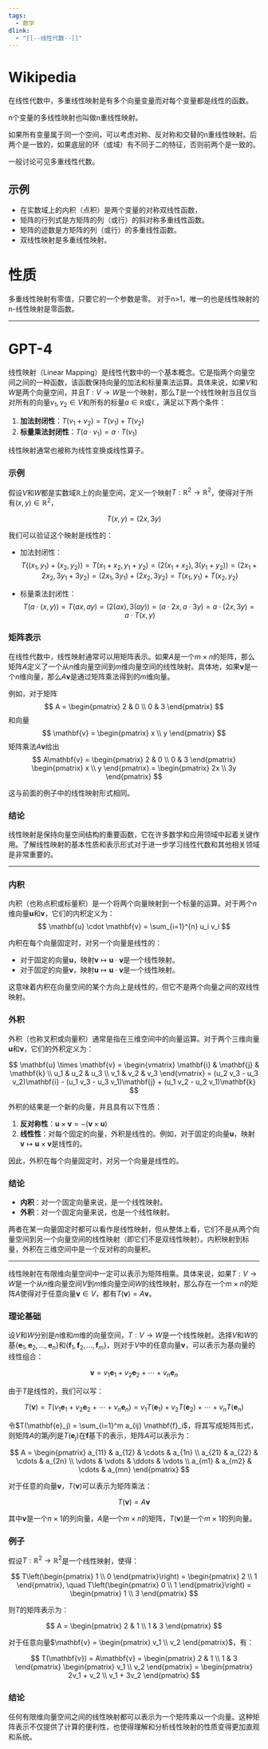 ```yaml
---
tags:
  - 数学
dlink:
  - "[[--线性代数--]]"
---
```

# Wikipedia
在线性代数中，多重线性映射是有多个向量变量而对每个变量都是线性的函数。

n个变量的多线性映射也叫做n重线性映射。

如果所有变量属于同一个空间，可以考虑对称、反对称和交替的n重线性映射。后两个是一致的，如果底层的环（或域）有不同于二的特征，否则前两个是一致的。

一般讨论可见多重线性代数。

## 示例
- 在实数域上的内积（点积）是两个变量的对称双线性函数，
- 矩阵的行列式是方矩阵的列（或行）的斜对称多重线性函数。
- 矩阵的迹数是方矩阵的列（或行）的多重线性函数。
- 双线性映射是多重线性映射。

# 性质
多重线性映射有零值，只要它的一个参数是零。
对于n>1，唯一的也是线性映射的n-线性映射是零函数。

---
# GPT-4

线性映射（Linear Mapping）是线性代数中的一个基本概念。它是指两个向量空间之间的一种函数，该函数保持向量的加法和标量乘法运算。具体来说，如果$V$和$W$是两个向量空间，并且$T: V \to W$是一个映射，那么$T$是一个线性映射当且仅当对所有的向量$v_1, v_2 \in V$和所有的标量$a \in \mathbb{R}$或$\mathbb{C}$，满足以下两个条件：

1. **加法封闭性**：$T(v_1 + v_2) = T(v_1) + T(v_2)$
2. **标量乘法封闭性**：$T(a \cdot v_1) = a \cdot T(v_1)$

线性映射通常也被称为线性变换或线性算子。

### 示例

假设$V$和$W$都是实数域$\mathbb{R}$上的向量空间，定义一个映射$T: \mathbb{R}^2 \to \mathbb{R}^2$，使得对于所有$(x, y) \in \mathbb{R}^2$，

$$
T(x, y) = (2x, 3y)
$$

我们可以验证这个映射是线性的：

- 加法封闭性：
$$
T((x_1, y_1) + (x_2, y_2)) = T(x_1 + x_2, y_1 + y_2) = (2(x_1 + x_2), 3(y_1 + y_2)) = (2x_1 + 2x_2, 3y_1 + 3y_2) = (2x_1, 3y_1) + (2x_2, 3y_2) = T(x_1, y_1) + T(x_2, y_2)
$$

- 标量乘法封闭性：
$$
T(a \cdot (x, y)) = T(ax, ay) = (2(ax), 3(ay)) = (a \cdot 2x, a \cdot 3y) = a \cdot (2x, 3y) = a \cdot T(x, y)
$$

### 矩阵表示

在线性代数中，线性映射通常可以用矩阵表示。如果$A$是一个$m \times n$的矩阵，那么矩阵$A$定义了一个从$n$维向量空间到$m$维向量空间的线性映射。具体地，如果$\mathbf{v}$是一个$n$维向量，那么$A\mathbf{v}$是通过矩阵乘法得到的$m$维向量。

例如，对于矩阵
$$
A = \begin{pmatrix}
2 & 0 \\
0 & 3
\end{pmatrix}
$$
和向量
$$
\mathbf{v} = \begin{pmatrix}
x \\
y
\end{pmatrix}
$$
矩阵乘法$A\mathbf{v}$给出
$$
A\mathbf{v} = \begin{pmatrix}
2 & 0 \\
0 & 3
\end{pmatrix} \begin{pmatrix}
x \\
y
\end{pmatrix} = \begin{pmatrix}
2x \\
3y
\end{pmatrix}
$$

这与前面的例子中的线性映射形式相同。

### 结论

线性映射是保持向量空间结构的重要函数，它在许多数学和应用领域中起着关键作用。了解线性映射的基本性质和表示形式对于进一步学习线性代数和其他相关领域是非常重要的。


---
### 内积
内积（也称点积或标量积）是一个将两个向量映射到一个标量的运算。对于两个$n$维向量$\mathbf{u}$和$\mathbf{v}$，它们的内积定义为：
$$
\mathbf{u} \cdot \mathbf{v} = \sum_{i=1}^{n} u_i v_i
$$

内积在每个向量固定时，对另一个向量是线性的：

- 对于固定的向量$\mathbf{u}$，映射$\mathbf{v} \mapsto \mathbf{u} \cdot \mathbf{v}$是一个线性映射。
- 对于固定的向量$\mathbf{v}$，映射$\mathbf{u} \mapsto \mathbf{u} \cdot \mathbf{v}$是一个线性映射。

这意味着内积在向量空间的某个方向上是线性的，但它不是两个向量之间的双线性映射。

### 外积

外积（也称叉积或向量积）通常是指在三维空间中的向量运算。对于两个三维向量$\mathbf{u}$和$\mathbf{v}$，它们的外积定义为：

$$
\mathbf{u} \times \mathbf{v} = \begin{vmatrix}
\mathbf{i} & \mathbf{j} & \mathbf{k} \\
u_1 & u_2 & u_3 \\
v_1 & v_2 & v_3
\end{vmatrix}
= (u_2 v_3 - u_3 v_2)\mathbf{i} - (u_1 v_3 - u_3 v_1)\mathbf{j} + (u_1 v_2 - u_2 v_1)\mathbf{k}
$$

外积的结果是一个新的向量，并且具有以下性质：

1. **反对称性**：$\mathbf{u} \times \mathbf{v} = -(\mathbf{v} \times \mathbf{u})$
2. **线性性**：对每个固定的向量，外积是线性的。例如，对于固定的向量$\mathbf{u}$，映射$\mathbf{v} \mapsto \mathbf{u} \times \mathbf{v}$是线性的。

因此，外积在每个向量固定时，对另一个向量是线性的。

### 结论

- **内积**：对一个固定向量来说，是一个线性映射。
- **外积**：对一个固定向量来说，也是一个线性映射。

两者在某一向量固定时都可以看作是线性映射，但从整体上看，它们不是从两个向量空间到另一个向量空间的线性映射（即它们不是双线性映射）。内积映射到标量，外积在三维空间中是一个反对称的向量积。



---
线性映射在有限维向量空间中一定可以表示为矩阵相乘。具体来说，如果$T: V \to W$是一个从$n$维向量空间$V$到$m$维向量空间$W$的线性映射，那么存在一个$m \times n$的矩阵$A$使得对于任意向量$\mathbf{v} \in V$，都有$T(\mathbf{v}) = A\mathbf{v}$。

### 理论基础

设$V$和$W$分别是$n$维和$m$维的向量空间，$T: V \to W$是一个线性映射。选择$V$和$W$的基$\{ \mathbf{e}_1, \mathbf{e}_2, \ldots, \mathbf{e}_n \}$和$\{ \mathbf{f}_1, \mathbf{f}_2, \ldots, \mathbf{f}_m \}$，则对于$V$中的任意向量$\mathbf{v}$，可以表示为基向量的线性组合：

$$
\mathbf{v} = v_1 \mathbf{e}_1 + v_2 \mathbf{e}_2 + \cdots + v_n \mathbf{e}_n
$$

由于$T$是线性的，我们可以写：

$$
T(\mathbf{v}) = T(v_1 \mathbf{e}_1 + v_2 \mathbf{e}_2 + \cdots + v_n \mathbf{e}_n) = v_1 T(\mathbf{e}_1) + v_2 T(\mathbf{e}_2) + \cdots + v_n T(\mathbf{e}_n)
$$

令$T(\mathbf{e}_j) = \sum_{i=1}^m a_{ij} \mathbf{f}_i$，将其写成矩阵形式，则矩阵$A$的第$j$列是$T(\mathbf{e}_j)$在$\mathbf{f}$基下的表示，矩阵$A$可以表示为：

$$
A = \begin{pmatrix}
a_{11} & a_{12} & \cdots & a_{1n} \\
a_{21} & a_{22} & \cdots & a_{2n} \\
\vdots & \vdots & \ddots & \vdots \\
a_{m1} & a_{m2} & \cdots & a_{mn}
\end{pmatrix}
$$

对于任意的向量$\mathbf{v}$，$T(\mathbf{v})$可以表示为矩阵乘法：

$$
T(\mathbf{v}) = A\mathbf{v}
$$

其中$\mathbf{v}$是一个$n \times 1$的列向量，$A$是一个$m \times n$的矩阵，$T(\mathbf{v})$是一个$m \times 1$的列向量。

### 例子

假设$T: \mathbb{R}^2 \to \mathbb{R}^2$是一个线性映射，使得：

$$
T\left(\begin{pmatrix}
1 \\
0
\end{pmatrix}\right) = \begin{pmatrix}
2 \\
1
\end{pmatrix}, \quad T\left(\begin{pmatrix}
0 \\
1
\end{pmatrix}\right) = \begin{pmatrix}
1 \\
3
\end{pmatrix}
$$

则$T$的矩阵表示为：

$$
A = \begin{pmatrix}
2 & 1 \\
1 & 3
\end{pmatrix}
$$

对于任意向量$\mathbf{v} = \begin{pmatrix}
v_1 \\
v_2
\end{pmatrix}$，有：

$$
T(\mathbf{v}) = A\mathbf{v} = \begin{pmatrix}
2 & 1 \\
1 & 3
\end{pmatrix} \begin{pmatrix}
v_1 \\
v_2
\end{pmatrix} = \begin{pmatrix}
2v_1 + v_2 \\
v_1 + 3v_2
\end{pmatrix}
$$

### 结论

任何有限维向量空间之间的线性映射都可以表示为一个矩阵乘以一个向量。这种矩阵表示不仅提供了计算的便利性，也使得理解和分析线性映射的性质变得更加直观和系统。

